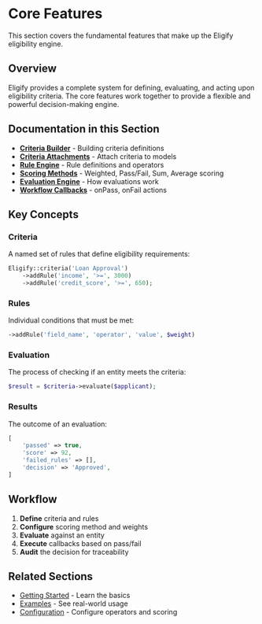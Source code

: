 # Core Features

This section covers the fundamental features that make up the Eligify eligibility engine.

## Overview

Eligify provides a complete system for defining, evaluating, and acting upon eligibility criteria. The core features work together to provide a flexible and powerful decision-making engine.

## Documentation in this Section

- **[Criteria Builder](criteria-builder.md)** - Building criteria definitions
- **[Criteria Attachments](criteria-attachments.md)** - Attach criteria to models
- **[Rule Engine](rule-engine.md)** - Rule definitions and operators
- **[Scoring Methods](scoring-methods.md)** - Weighted, Pass/Fail, Sum, Average scoring
- **[Evaluation Engine](evaluation-engine.md)** - How evaluations work
- **[Workflow Callbacks](workflow-callbacks.md)** - onPass, onFail actions

## Key Concepts

### Criteria

A named set of rules that define eligibility requirements:

```php
Eligify::criteria('Loan Approval')
    ->addRule('income', '>=', 3000)
    ->addRule('credit_score', '>=', 650);
```

### Rules

Individual conditions that must be met:

```php
->addRule('field_name', 'operator', 'value', $weight)
```

### Evaluation

The process of checking if an entity meets the criteria:

```php
$result = $criteria->evaluate($applicant);
```

### Results

The outcome of an evaluation:

```php
[
    'passed' => true,
    'score' => 92,
    'failed_rules' => [],
    'decision' => 'Approved',
]
```

## Workflow

1. **Define** criteria and rules
2. **Configure** scoring method and weights
3. **Evaluate** against an entity
4. **Execute** callbacks based on pass/fail
5. **Audit** the decision for traceability

## Related Sections

- [Getting Started](../01-getting-started/) - Learn the basics
- [Examples](../13-examples/) - See real-world usage
- [Configuration](../06-configuration/) - Configure operators and scoring
